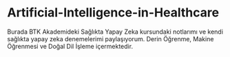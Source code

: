 # Artificial-Intelligence-in-Healthcare
Burada BTK Akademideki Sağlıkta Yapay Zeka kursundaki notlarımı ve kendi sağlıkta yapay zeka denemelerimi paylaşıyorum. Derin Öğrenme, Makine Öğrenmesi ve Doğal Dil İşleme içermektedir.
